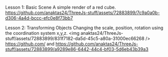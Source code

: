 Lesson 1: Basic Scene
A simple render of a red cube. 
<br>
https://github.com/anaktas24/ThreeJs-stuff/assets/72883899/7c9a0a0b-d306-4a4d-bccc-efc0e8f73bb7

Lesson 2: Transforming Objects
Changing the scale, position, rotation using the coordination system x,y,z. <img anaktas24/ThreeJs-stuff/assets/72883899/831f7182-da5d-45c5-a80a-31000ec66268 />
https://github.com/ and
https://github.com/anaktas24/ThreeJs-stuff/assets/72883899/a9289e86-6442-44c4-bf03-5d6eb43b39a3
